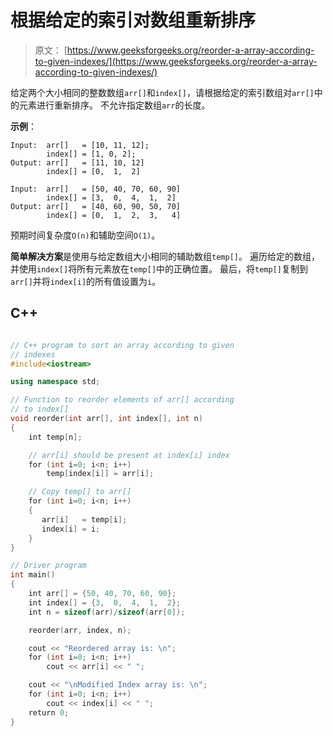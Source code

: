 # 根据给定的索引对数组重新排序

> 原文： [https://www.geeksforgeeks.org/reorder-a-array-according-to-given-indexes/](https://www.geeksforgeeks.org/reorder-a-array-according-to-given-indexes/)

给定两个大小相同的整数数组`arr[]`和`index[]`，请根据给定的索引数组对`arr[]`中的元素进行重新排序。 不允许指定数组`arr`的长度。

**示例**：

```
Input:  arr[]   = [10, 11, 12];
        index[] = [1, 0, 2];
Output: arr[]   = [11, 10, 12]
        index[] = [0,  1,  2] 

Input:  arr[]   = [50, 40, 70, 60, 90]
        index[] = [3,  0,  4,  1,  2]
Output: arr[]   = [40, 60, 90, 50, 70]
        index[] = [0,  1,  2,  3,   4] 

```

预期时间复杂度`O(n)`和辅助空间`O(1)`。

**简单解决方案**是使用与给定数组大小相同的辅助数组`temp[]`。 遍历给定的数组，并使用`index[]`将所有元素放在`temp[]`中的正确位置。 最后，将`temp[]`复制到`arr[]`并将`index[i]`的所有值设置为`i`。

## C++ 

```cpp

// C++ program to sort an array according to given 
// indexes 
#include<iostream> 

using namespace std; 

// Function to reorder elements of arr[] according 
// to index[] 
void reorder(int arr[], int index[], int n) 
{ 
    int temp[n]; 

    // arr[i] should be present at index[i] index 
    for (int i=0; i<n; i++) 
        temp[index[i]] = arr[i]; 

    // Copy temp[] to arr[] 
    for (int i=0; i<n; i++) 
    {  
       arr[i]   = temp[i]; 
       index[i] = i; 
    } 
} 

// Driver program 
int main() 
{ 
    int arr[] = {50, 40, 70, 60, 90}; 
    int index[] = {3,  0,  4,  1,  2}; 
    int n = sizeof(arr)/sizeof(arr[0]); 

    reorder(arr, index, n); 

    cout << "Reordered array is: \n"; 
    for (int i=0; i<n; i++) 
        cout << arr[i] << " "; 

    cout << "\nModified Index array is: \n"; 
    for (int i=0; i<n; i++) 
        cout << index[i] << " "; 
    return 0; 
} 

```